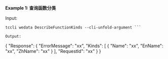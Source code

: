 **Example 1: 查询函数分类**



Input: 

```
tccli wedata DescribeFunctionKinds --cli-unfold-argument ```

Output: 
```
{
    "Response": {
        "ErrorMessage": "xx",
        "Kinds": [
            {
                "Name": "xx",
                "EnName": "xx",
                "ZhName": "xx"
            }
        ],
        "RequestId": "xx"
    }
}
```

